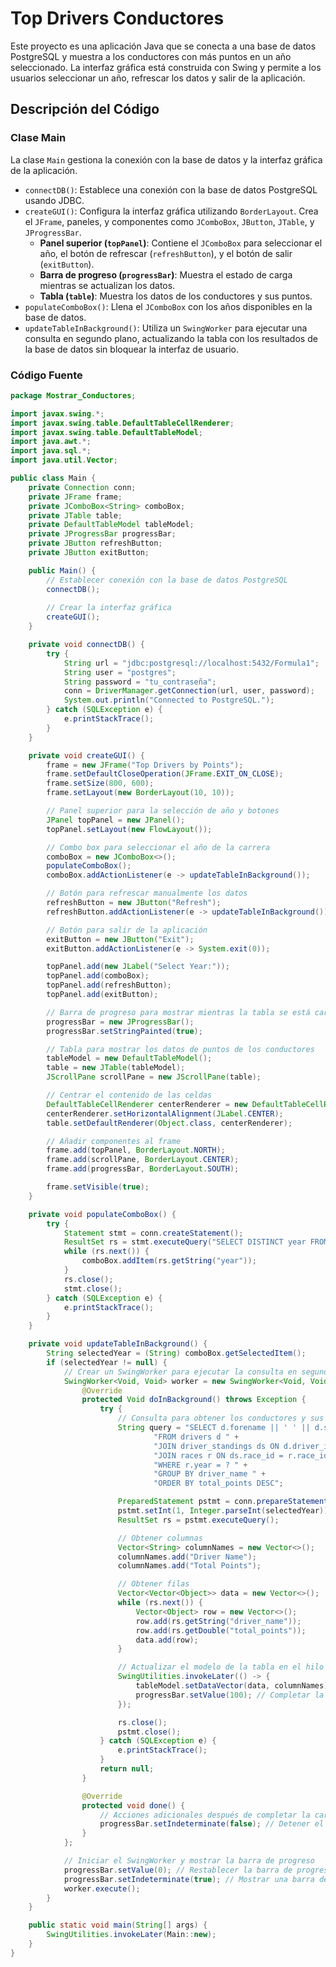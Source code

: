 # Top Drivers Conductores

Este proyecto es una aplicación Java que se conecta a una base de datos PostgreSQL y muestra a los conductores con más puntos en un año seleccionado. La interfaz gráfica está construida con Swing y permite a los usuarios seleccionar un año, refrescar los datos y salir de la aplicación.

## Descripción del Código

### Clase Main

La clase `Main` gestiona la conexión con la base de datos y la interfaz gráfica de la aplicación.

- `connectDB()`: Establece una conexión con la base de datos PostgreSQL usando JDBC.
- `createGUI()`: Configura la interfaz gráfica utilizando `BorderLayout`. Crea el `JFrame`, paneles, y componentes como `JComboBox`, `JButton`, `JTable`, y `JProgressBar`.
  - **Panel superior (`topPanel`)**: Contiene el `JComboBox` para seleccionar el año, el botón de refrescar (`refreshButton`), y el botón de salir (`exitButton`).
  - **Barra de progreso (`progressBar`)**: Muestra el estado de carga mientras se actualizan los datos.
  - **Tabla (`table`)**: Muestra los datos de los conductores y sus puntos.
- `populateComboBox()`: Llena el `JComboBox` con los años disponibles en la base de datos.
- `updateTableInBackground()`: Utiliza un `SwingWorker` para ejecutar una consulta en segundo plano, actualizando la tabla con los resultados de la base de datos sin bloquear la interfaz de usuario.

### Código Fuente

```java
package Mostrar_Conductores;

import javax.swing.*;
import javax.swing.table.DefaultTableCellRenderer;
import javax.swing.table.DefaultTableModel;
import java.awt.*;
import java.sql.*;
import java.util.Vector;

public class Main {
    private Connection conn;
    private JFrame frame;
    private JComboBox<String> comboBox;
    private JTable table;
    private DefaultTableModel tableModel;
    private JProgressBar progressBar;
    private JButton refreshButton;
    private JButton exitButton;

    public Main() {
        // Establecer conexión con la base de datos PostgreSQL
        connectDB();
        
        // Crear la interfaz gráfica
        createGUI();
    }

    private void connectDB() {
        try {
            String url = "jdbc:postgresql://localhost:5432/Formula1";
            String user = "postgres";
            String password = "tu_contraseña";
            conn = DriverManager.getConnection(url, user, password);
            System.out.println("Connected to PostgreSQL.");
        } catch (SQLException e) {
            e.printStackTrace();
        }
    }

    private void createGUI() {
        frame = new JFrame("Top Drivers by Points");
        frame.setDefaultCloseOperation(JFrame.EXIT_ON_CLOSE);
        frame.setSize(800, 600);
        frame.setLayout(new BorderLayout(10, 10));

        // Panel superior para la selección de año y botones
        JPanel topPanel = new JPanel();
        topPanel.setLayout(new FlowLayout());

        // Combo box para seleccionar el año de la carrera
        comboBox = new JComboBox<>();
        populateComboBox();
        comboBox.addActionListener(e -> updateTableInBackground());

        // Botón para refrescar manualmente los datos
        refreshButton = new JButton("Refresh");
        refreshButton.addActionListener(e -> updateTableInBackground());

        // Botón para salir de la aplicación
        exitButton = new JButton("Exit");
        exitButton.addActionListener(e -> System.exit(0));

        topPanel.add(new JLabel("Select Year:"));
        topPanel.add(comboBox);
        topPanel.add(refreshButton);
        topPanel.add(exitButton);

        // Barra de progreso para mostrar mientras la tabla se está cargando
        progressBar = new JProgressBar();
        progressBar.setStringPainted(true);

        // Tabla para mostrar los datos de puntos de los conductores
        tableModel = new DefaultTableModel();
        table = new JTable(tableModel);
        JScrollPane scrollPane = new JScrollPane(table);

        // Centrar el contenido de las celdas
        DefaultTableCellRenderer centerRenderer = new DefaultTableCellRenderer();
        centerRenderer.setHorizontalAlignment(JLabel.CENTER);
        table.setDefaultRenderer(Object.class, centerRenderer);

        // Añadir componentes al frame
        frame.add(topPanel, BorderLayout.NORTH);
        frame.add(scrollPane, BorderLayout.CENTER);
        frame.add(progressBar, BorderLayout.SOUTH);

        frame.setVisible(true);
    }

    private void populateComboBox() {
        try {
            Statement stmt = conn.createStatement();
            ResultSet rs = stmt.executeQuery("SELECT DISTINCT year FROM races ORDER BY year DESC");
            while (rs.next()) {
                comboBox.addItem(rs.getString("year"));
            }
            rs.close();
            stmt.close();
        } catch (SQLException e) {
            e.printStackTrace();
        }
    }

    private void updateTableInBackground() {
        String selectedYear = (String) comboBox.getSelectedItem();
        if (selectedYear != null) {
            // Crear un SwingWorker para ejecutar la consulta en segundo plano
            SwingWorker<Void, Void> worker = new SwingWorker<Void, Void>() {
                @Override
                protected Void doInBackground() throws Exception {
                    try {
                        // Consulta para obtener los conductores y sus puntos totales para el año seleccionado
                        String query = "SELECT d.forename || ' ' || d.surname AS driver_name, SUM(ds.points) AS total_points " +
                                "FROM drivers d " +
                                "JOIN driver_standings ds ON d.driver_id = ds.driver_id " +
                                "JOIN races r ON ds.race_id = r.race_id " +
                                "WHERE r.year = ? " +
                                "GROUP BY driver_name " +
                                "ORDER BY total_points DESC";

                        PreparedStatement pstmt = conn.prepareStatement(query);
                        pstmt.setInt(1, Integer.parseInt(selectedYear));
                        ResultSet rs = pstmt.executeQuery();

                        // Obtener columnas
                        Vector<String> columnNames = new Vector<>();
                        columnNames.add("Driver Name");
                        columnNames.add("Total Points");

                        // Obtener filas
                        Vector<Vector<Object>> data = new Vector<>();
                        while (rs.next()) {
                            Vector<Object> row = new Vector<>();
                            row.add(rs.getString("driver_name"));
                            row.add(rs.getDouble("total_points"));
                            data.add(row);
                        }

                        // Actualizar el modelo de la tabla en el hilo de eventos de Swing
                        SwingUtilities.invokeLater(() -> {
                            tableModel.setDataVector(data, columnNames);
                            progressBar.setValue(100); // Completar la barra de progreso
                        });

                        rs.close();
                        pstmt.close();
                    } catch (SQLException e) {
                        e.printStackTrace();
                    }
                    return null;
                }

                @Override
                protected void done() {
                    // Acciones adicionales después de completar la carga de datos
                    progressBar.setIndeterminate(false); // Detener el estado indeterminado
                }
            };

            // Iniciar el SwingWorker y mostrar la barra de progreso
            progressBar.setValue(0); // Restablecer la barra de progreso
            progressBar.setIndeterminate(true); // Mostrar una barra de progreso indeterminada
            worker.execute();
        }
    }

    public static void main(String[] args) {
        SwingUtilities.invokeLater(Main::new);
    }
}
